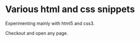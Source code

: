 # Various html and css snippets
Experimenting mainly with html5 and css3.

Checkout and open any page.
